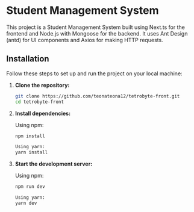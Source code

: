 # Student Management System

This project is a Student Management System built using Next.ts for the frontend and Node.js with Mongoose for the backend. It uses Ant Design (antd) for UI components and Axios for making HTTP requests.

## Installation

Follow these steps to set up and run the project on your local machine:

1. **Clone the repository:**

   ```bash
   git clone https://github.com/teonateona12/tetrobyte-front.git
   cd tetrobyte-front

   ```

2. **Install dependencies:**

   Using npm:

   ```bash
   npm install

   Using yarn:
   yarn install

   ```

3. **Start the development server:**

   Using npm:

   ```bash
   npm run dev

   Using yarn:
   yarn dev
   ```
